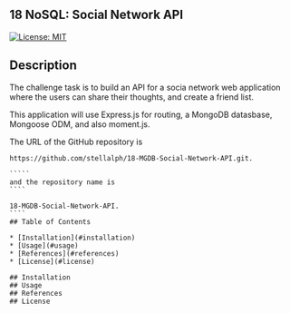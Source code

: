 ## 18 NoSQL: Social Network API

[![License: MIT](https://img.shields.io/badge/License-MIT-yellow.svg)](https://opensource.org/licenses/MIT)

## Description

The challenge task is to build an API for a socia network web application where the users can share their thoughts, and create a friend list. 

This application will use Express.js for routing, a MongoDB datasbase, Mongoose ODM, and also moment.js.

The URL of the GitHub repository is 
``````
https://github.com/stellalph/18-MGDB-Social-Network-API.git.

`````
and the repository name is 
````
 
18-MGDB-Social-Network-API.
````
## Table of Contents

* [Installation](#installation)
* [Usage](#usage)
* [References](#references)
* [License](#license)

## Installation
## Usage
## References
## License